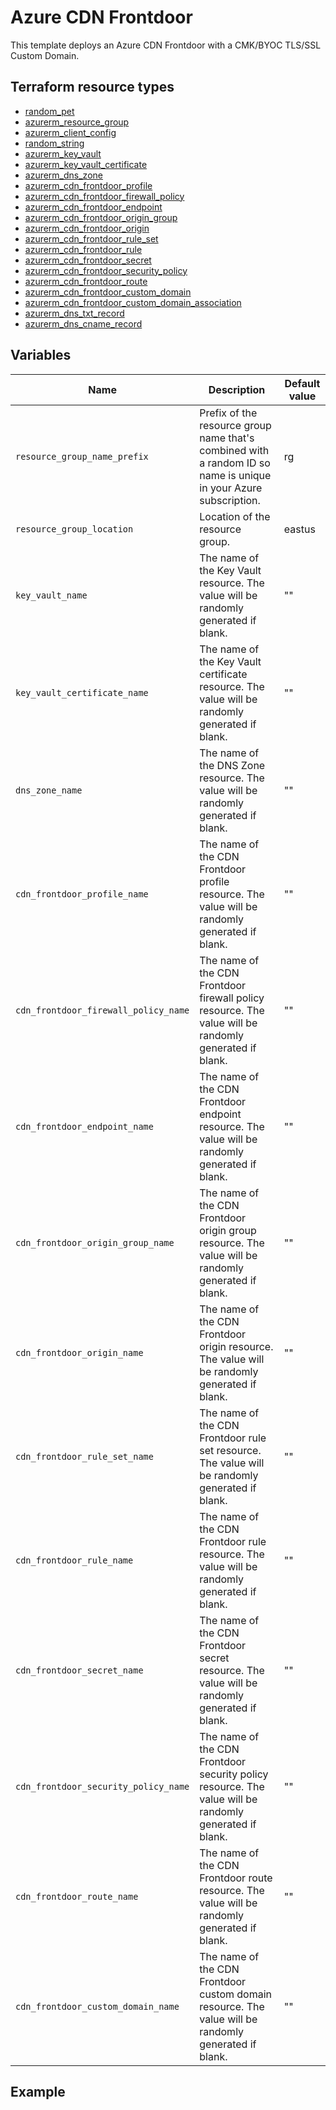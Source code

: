 # Azure CDN Frontdoor
This template deploys an Azure CDN Frontdoor with a CMK/BYOC TLS/SSL Custom Domain.

## Terraform resource types

- [random_pet](https://registry.terraform.io/providers/hashicorp/random/latest/docs/resources/pet)
- [azurerm_resource_group](https://registry.terraform.io/providers/hashicorp/azurerm/latest/docs/resources/resource_group)
- [azurerm_client_config](https://registry.terraform.io/providers/hashicorp/azurerm/latest/docs/data-sources/client_config)
- [random_string](https://registry.terraform.io/providers/hashicorp/random/latest/docs/resources/string)
- [azurerm_key_vault](https://registry.terraform.io/providers/hashicorp/azurerm/latest/docs/resources/key_vault)
- [azurerm_key_vault_certificate](https://registry.terraform.io/providers/hashicorp/azurerm/latest/docs/resources/key_vault_certificate)
- [azurerm_dns_zone](https://registry.terraform.io/providers/hashicorp/azurerm/latest/docs/resources/dns_zone)
- [azurerm_cdn_frontdoor_profile](https://registry.terraform.io/providers/hashicorp/azurerm/latest/docs/resources/cdn_frontdoor_profile)
- [azurerm_cdn_frontdoor_firewall_policy](https://registry.terraform.io/providers/hashicorp/azurerm/latest/docs/resources/cdn_frontdoor_firewall_policy)
- [azurerm_cdn_frontdoor_endpoint](https://registry.terraform.io/providers/hashicorp/azurerm/latest/docs/resources/cdn_frontdoor_endpoint)
- [azurerm_cdn_frontdoor_origin_group](https://registry.terraform.io/providers/hashicorp/azurerm/latest/docs/resources/cdn_frontdoor_origin_group)
- [azurerm_cdn_frontdoor_origin](https://registry.terraform.io/providers/hashicorp/azurerm/latest/docs/resources/cdn_frontdoor_origin)
- [azurerm_cdn_frontdoor_rule_set](https://registry.terraform.io/providers/hashicorp/azurerm/latest/docs/resources/cdn_frontdoor_rule_set)
- [azurerm_cdn_frontdoor_rule](https://registry.terraform.io/providers/hashicorp/azurerm/latest/docs/resources/cdn_frontdoor_rule)
- [azurerm_cdn_frontdoor_secret](https://registry.terraform.io/providers/hashicorp/azurerm/latest/docs/resources/cdn_frontdoor_secret)
- [azurerm_cdn_frontdoor_security_policy](https://registry.terraform.io/providers/hashicorp/azurerm/latest/docs/resources/cdn_frontdoor_security_policy)
- [azurerm_cdn_frontdoor_route](https://registry.terraform.io/providers/hashicorp/azurerm/latest/docs/resources/cdn_frontdoor_route)
- [azurerm_cdn_frontdoor_custom_domain](https://registry.terraform.io/providers/hashicorp/azurerm/latest/docs/resources/cdn_frontdoor_custom_domain)
- [azurerm_cdn_frontdoor_custom_domain_association](https://registry.terraform.io/providers/hashicorp/azurerm/latest/docs/resources/cdn_frontdoor_custom_domain_association)
- [azurerm_dns_txt_record](https://registry.terraform.io/providers/hashicorp/azurerm/latest/docs/resources/dns_txt_record)
- [azurerm_dns_cname_record](https://registry.terraform.io/providers/hashicorp/azurerm/latest/docs/resources/dns_cname_record)

## Variables

| Name | Description | Default value |
|-|-|-|
| `resource_group_name_prefix` | Prefix of the resource group name that's combined with a random ID so name is unique in your Azure subscription. | rg |
| `resource_group_location` | Location of the resource group. | eastus |
| `key_vault_name` | The name of the Key Vault resource. The value will be randomly generated if blank. | "" |
| `key_vault_certificate_name` | The name of the Key Vault certificate resource. The value will be randomly generated if blank. | "" |
| `dns_zone_name` | The name of the DNS Zone resource. The value will be randomly generated if blank. | "" |
| `cdn_frontdoor_profile_name` | The name of the CDN Frontdoor profile resource. The value will be randomly generated if blank. | "" |
| `cdn_frontdoor_firewall_policy_name` | The name of the CDN Frontdoor firewall policy resource. The value will be randomly generated if blank. | "" |
| `cdn_frontdoor_endpoint_name` | The name of the CDN Frontdoor endpoint resource. The value will be randomly generated if blank. | "" |
| `cdn_frontdoor_origin_group_name` | The name of the CDN Frontdoor origin group resource. The value will be randomly generated if blank. | "" |
| `cdn_frontdoor_origin_name` | The name of the CDN Frontdoor origin resource. The value will be randomly generated if blank. | "" |
| `cdn_frontdoor_rule_set_name` | The name of the CDN Frontdoor rule set resource. The value will be randomly generated if blank. | "" |
| `cdn_frontdoor_rule_name` | The name of the CDN Frontdoor rule resource. The value will be randomly generated if blank. | "" |
| `cdn_frontdoor_secret_name` | The name of the CDN Frontdoor secret resource. The value will be randomly generated if blank. | "" |
| `cdn_frontdoor_security_policy_name` | The name of the CDN Frontdoor security policy resource. The value will be randomly generated if blank. | "" |
| `cdn_frontdoor_route_name` | The name of the CDN Frontdoor route resource. The value will be randomly generated if blank. | "" |
| `cdn_frontdoor_custom_domain_name` | The name of the CDN Frontdoor custom domain resource. The value will be randomly generated if blank. | "" |

## Example